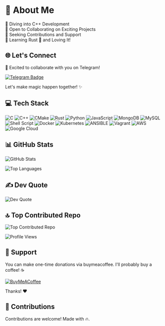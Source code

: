 # 💫 About Me

🔭 Diving into C++ Development  
👯 Open to Collaborating on Exciting Projects  
🤝 Seeking Contributions and Support  
🌱 Learning Rust 🦀 and Loving It!  

## 🌐 Let's Connect

🚀 Excited to collaborate with you on Telegram!

[![Telegram Badge](https://img.shields.io/badge/Telegram-blue?style=for-the-badge&logo=telegram&logoColor=white)](https://t.me/gvatsal60)

Let's make magic happen together! ✨

## 💻 Tech Stack

![C](https://img.shields.io/badge/c-%2300599C.svg?style=for-the-badge&logo=c&logoColor=white)
![C++](https://img.shields.io/badge/c++-%2300599C.svg?style=for-the-badge&logo=c%2B%2B&logoColor=white)
![CMake](https://img.shields.io/badge/CMake-%23008FBA.svg?style=for-the-badge&logo=cmake&logoColor=white)
![Rust](https://img.shields.io/badge/rust-%23000000.svg?style=for-the-badge&logo=rust&logoColor=white)
![Python](https://img.shields.io/badge/python-3670A0?style=for-the-badge&logo=python&logoColor=ffdd54)
![JavaScript](https://img.shields.io/badge/javascript-%23323330.svg?style=for-the-badge&logo=javascript&logoColor=%23F7DF1E)
![MongoDB](https://img.shields.io/badge/MongoDB-%234ea94b.svg?style=for-the-badge&logo=mongodb&logoColor=white)
![MySQL](https://img.shields.io/badge/mysql-%2300000f.svg?style=for-the-badge&logo=mysql&logoColor=white)
![Shell Script](https://img.shields.io/badge/shell_script-%23121011.svg?style=for-the-badge&logo=gnu-bash&logoColor=white)
![Docker](https://img.shields.io/badge/docker-%230db7ed.svg?style=for-the-badge&logo=docker&logoColor=white)
![Kubernetes](https://img.shields.io/badge/kubernetes-%23326ce5.svg?style=for-the-badge&logo=kubernetes&logoColor=white)
![ANSIBLE](https://img.shields.io/badge/ansible-%231A1918.svg?style=for-the-badge&logo=ansible&logoColor=white)
![Vagrant](https://img.shields.io/badge/vagrant-%231563FF.svg?style=for-the-badge&logo=vagrant&logoColor=white)
![AWS](https://img.shields.io/badge/AWS-%23FF9900.svg?style=for-the-badge&logo=amazon-aws&logoColor=white)
![Google Cloud](https://img.shields.io/badge/GoogleCloud-%234285F4.svg?style=for-the-badge&logo=google-cloud&logoColor=white)

## 📊 GitHub Stats

![GitHub Stats](https://github-readme-stats.vercel.app/api?username=gvatsal60&theme=vision-friendly-dark&hide_border=false&include_all_commits=false&count_private=false)

![Top Languages](https://github-readme-stats.vercel.app/api/top-langs/?username=gvatsal60&theme=vision-friendly-dark&hide_border=false&include_all_commits=false&count_private=false&layout=compact)

## ✍️ Dev Quote

![Dev Quote](https://quotes-github-readme.vercel.app/api?type=horizontal&theme=radical)

## 🔝 Top Contributed Repo

![Top Contributed Repo](https://github-contributor-stats.vercel.app/api?username=gvatsal60&limit=5&theme=dark_dimmed&combine_all_yearly_contributions=true)

![Profile Views](https://komarev.com/ghpvc/?username=gvatsal60&style=for-the-badge&color=orange)

## 💖 Support

You can make one-time donations via buymeacoffee. I'll probably buy a coffee! ☕

[![BuyMeACoffee](https://img.shields.io/badge/Buy%20Me%20a%20Coffee-ffdd00?style=for-the-badge&logo=buy-me-a-coffee&logoColor=black)](https://buymeacoffee.com/gvatsal60)

Thanks! ❤️

## 🤝 Contributions

Contributions are welcome!
Made with 🔥.
